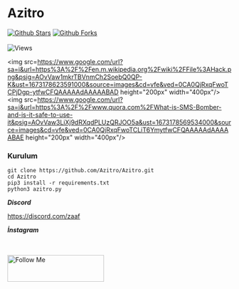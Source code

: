 # Azitro
[![Github Stars](https://img.shields.io/github/forks/Azitro/Azitro)]()
[![Github Forks](https://img.shields.io/github/forks/Azitro/Azitro)]() 
<br><br>
![Views](https://profile-counter.glitch.me/Enough/count.svg)

<img src=https://www.google.com/url?sa=i&url=https%3A%2F%2Fen.m.wikipedia.org%2Fwiki%2FFile%3AHack.png&psig=AOvVaw1mkrTBVnmCh2SoebQ0QP-K&ust=1673178623591000&source=images&cd=vfe&ved=0CA0QjRxqFwoTCPjDgp-ytfwCFQAAAAAdAAAAABAD height="200px" width="400px"/>
<img src=https://www.google.com/url?sa=i&url=https%3A%2F%2Fwww.quora.com%2FWhat-is-SMS-Bomber-and-is-it-safe-to-use-it&psig=AOvVaw3LiXj9dRXqdPLUzQRJOO5a&ust=1673178569534000&source=images&cd=vfe&ved=0CA0QjRxqFwoTCLiT6YmytfwCFQAAAAAdAAAAABAE height="200px" width="400px"/>


### Kurulum

```console
git clone https://github.com/Azitro/Azitro.git
cd Azitro
pip3 install -r requirements.txt
python3 azitro.py
```

***Discord***

https://discord.com/zaaf

***İnstagram***

<br><br>
<a href="https://www.instagram.com/spectaross/" target="_blank"><img src="https://www.instagram.com/accounts/login/?next=%2Fspectaross%2F&source=desktop_nav" alt="Follow Me" style="height: 60px !important;width: 217px !important;" ></a>
